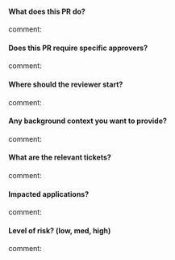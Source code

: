 #### What does this PR do?
comment:

#### Does this PR require specific approvers?
comment:

#### Where should the reviewer start?
comment:

#### Any background context you want to provide?
comment:

#### What are the relevant tickets?
comment:

#### Impacted applications?
comment:

#### Level of risk? (low, med, high)
comment:

